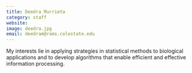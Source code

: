 ```yaml
---
title: Deedra Murrieta
category: staff
website:
image: deedra.jpg
email: deedram@rams.colostate.edu
---
```

  
My interests lie in applying strategies in statistical methods to biological applications and to develop algorithms that enable efficient and effective information processing.
